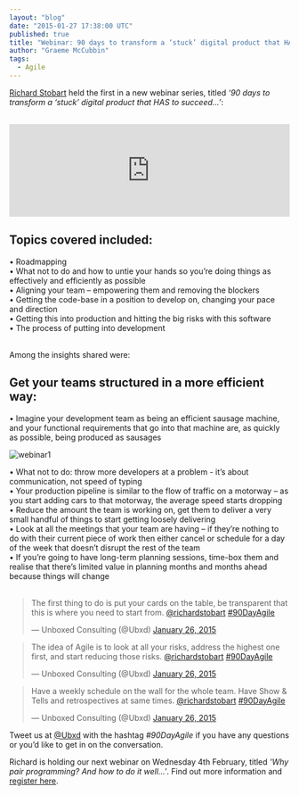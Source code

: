 ```yaml
---
layout: "blog"
date: "2015-01-27 17:38:00 UTC"
published: true
title: "Webinar: 90 days to transform a ‘stuck’ digital product that HAS to succeed..."
author: "Graeme McCubbin"
tags:
  - Agile
---
```


[Richard Stobart](http://www.unboxedconsulting.com/people/richard-stobart) held the first in a new webinar series, titled <i>‘90 days to transform a ‘stuck’ digital product that HAS to succeed...’</i>:<br/>
<br/>

<iframe width="100%" height="166" scrolling="no" frameborder="no" src="https://w.soundcloud.com/player/?url=https%3A//api.soundcloud.com/tracks/187985628&amp;color=ff5500&amp;auto_play=false&amp;hide_related=false&amp;show_comments=true&amp;show_user=true&amp;show_reposts=false"></iframe>
<br/>

<h2 class="super_sub_heading">Topics covered included:</h2>
• Roadmapping<br/>
• What not to do and how to untie your hands so you’re doing things as effectively and efficiently as possible<br/>
• Aligning your team – empowering them and removing the blockers<br/>
• Getting the code-base in a position to develop on, changing your pace and direction<br/>
• Getting this into production and hitting the big risks with this software<br/>
• The process of putting into development<br/>
<br/>

Among the insights shared were:<br/>

<h2 class="super_sub_heading">Get your teams structured in a more efficient way:</h2>
• Imagine your development team as being an efficient sausage machine, and your functional requirements that go into that machine are, as quickly as possible, being produced as sausages<br/>

![webinar1](http://i1291.photobucket.com/albums/b548/grammccram/Screen%20Shot%202015-01-27%20at%2011.44.18_zpsodhucwcd.png)<br/>

• What not to do: throw more developers at a problem - it’s about communication, not speed of typing<br/>
• Your production pipeline is similar to the flow of traffic on a motorway – as you start adding cars to that motorway, the average speed starts dropping<br/>
• Reduce the amount the team is working on, get them to deliver a very small handful of things to start getting loosely delivering<br/>
• Look at all the meetings that your team are having – if they’re nothing to do with their current piece of work then either cancel or schedule for a day of the week that doesn’t disrupt the rest of the team<br/>
• If you’re going to have long-term planning sessions, time-box them and realise that there’s limited value in planning months and months ahead because things will change<br/>
<br/>

<blockquote class="twitter-tweet" lang="en"><p>The first thing to do is put your cards on the table, be transparent that this is where you need to start from. <a href="https://twitter.com/richardstobart">@richardstobart</a> <a href="https://twitter.com/hashtag/90DayAgile?src=hash">#90DayAgile</a></p>&mdash; Unboxed Consulting (@Ubxd) <a href="https://twitter.com/Ubxd/status/559745027652747264">January 26, 2015</a></blockquote> <script async src="//platform.twitter.com/widgets.js" charset="utf-8"></script>

<blockquote class="twitter-tweet" lang="en"><p>The idea of Agile is to look at all your risks, address the highest one first, and start reducing those risks. <a href="https://twitter.com/richardstobart">@richardstobart</a> <a href="https://twitter.com/hashtag/90DayAgile?src=hash">#90DayAgile</a></p>&mdash; Unboxed Consulting (@Ubxd) <a href="https://twitter.com/Ubxd/status/559745317449781251">January 26, 2015</a></blockquote> <script async src="//platform.twitter.com/widgets.js" charset="utf-8"></script>

<blockquote class="twitter-tweet" lang="en"><p>Have a weekly schedule on the wall for the whole team. Have Show &amp; Tells and retrospectives at same times. <a href="https://twitter.com/richardstobart">@richardstobart</a> <a href="https://twitter.com/hashtag/90DayAgile?src=hash">#90DayAgile</a></p>&mdash; Unboxed Consulting (@Ubxd) <a href="https://twitter.com/Ubxd/status/559747639064162304">January 26, 2015</a></blockquote> <script async src="//platform.twitter.com/widgets.js" charset="utf-8"></script>

Tweet us at [@Ubxd](https://twitter.com/Ubxd) with the hashtag <i>#90DayAgile</i> if you have any questions or you’d like to get in on the conversation.<br/>

Richard is holding our next webinar on Wednesday 4th February, titled <i>'Why pair programming? And how to do it well…'</i>. Find out more information and [register here](http://www.unboxedconsulting.com/news/strongeragile-webinar-series-2015).
